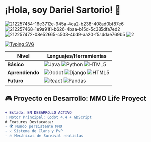 # ¡Hola, soy Dariel Sartorio! 👾 

![212257454-16e3712e-945a-4ca2-b238-408ad0bf87e6](https://github.com/user-attachments/assets/8c478772-b638-4705-9eb2-fb4308a55e31)
![212257468-1e9a91f1-b626-4baa-b15d-5c385dfa7ed2](https://github.com/user-attachments/assets/b59b901c-38c9-467b-8d5d-e0512bb02783)
![212257472-08e52665-c503-4bd9-aa20-f5a4dae769b5](https://github.com/user-attachments/assets/3ae65d98-6746-43aa-b0e2-02cd4dcb07e6)
![2](https://github.com/user-attachments/assets/fadb39d8-3045-4dc2-b9cf-8e71f333de47)



[![Typing SVG](https://readme-typing-svg.herokuapp.com?font=Roboto+Mono&weight=600&pause=1000&color=00FF9D&width=435&lines=Desarrollador+Junior;Game+Dev+%F0%9F%8E%AE;MMO+Life+Proyect+%E2%9C%8C%EF%B8%8F)](https://git.io/typing-svg)


| **Nivel**       | **Lenguajes/Herramientas**  |                                       
|-----------------|-----------------------------|
| **Básico**      |![Java](https://img.shields.io/badge/Java-ED8B00?style=for-the-badge&logo=openjdk&logoColor=black) ![Python](https://img.shields.io/badge/Python-3776AB?style=for-the-badge&logo=python&logoColor=white) ![HTML5](https://img.shields.io/badge/HTML5-E34F26?style=for-the-badge&logo=html5&logoColor=white) |
| **Aprendiendo** |![Godot](https://img.shields.io/badge/Godot-478CBF?style=for-the-badge&logo=godot-engine&logoColor=white) ![Django](https://img.shields.io/badge/Django-092E20?style=for-the-badge&logo=django&logoColor=green) ![HTML5](https://img.shields.io/badge/HTML5-Expert-FF5733?style=for-the-badge&logo=html5) |
| **Futuro**      |![React](https://img.shields.io/badge/React-61DAFB?style=for-the-badge&logo=react&logoColor=black) ![Pandas](https://img.shields.io/badge/Pandas-150458?style=for-the-badge&logo=pandas&logoColor=white) |

## 🎮 Proyecto en Desarrollo: MMO Life Proyect

```diff
+ Estado: EN DESARROLLO ACTIVO
! Motor Principal: Godot 4.4 + GDScript
# Features Destacadas:
- 🌍 Mundo persistente MMO
- ⚔️ Sistema de Clans y PvP
- 🔥 Mecánicas de Survival realistas
